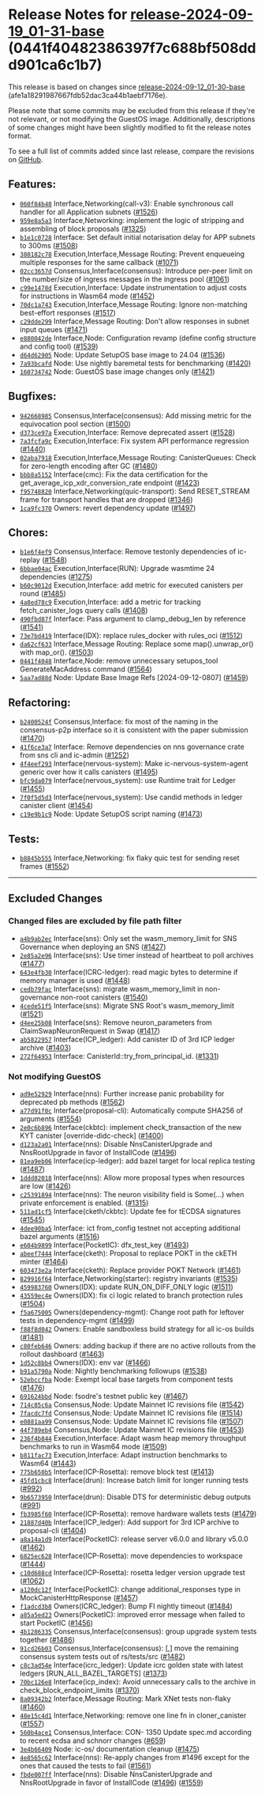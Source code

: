 Release Notes for [**release\-2024\-09\-19\_01\-31\-base**](https://github.com/dfinity/ic/tree/release-2024-09-19_01-31-base) (0441f40482386397f7c688bf508ddd901ca6c1b7\)
=========================================================================================================================================================================

This release is based on changes since [release\-2024\-09\-12\_01\-30\-base](https://dashboard.internetcomputer.org/release/afe1a18291987667fdb52dac3ca44b1aebf7176e) (afe1a18291987667fdb52dac3ca44b1aebf7176e).

Please note that some commits may be excluded from this release if they're not relevant, or not modifying the GuestOS image. Additionally, descriptions of some changes might have been slightly modified to fit the release notes format.

To see a full list of commits added since last release, compare the revisions on [GitHub](https://github.com/dfinity/ic/compare/release-2024-09-12_01-30-base...release-2024-09-19_01-31-base).

Features:
---------

* [`060f84b48`](https://github.com/dfinity/ic/commit/060f84b48) Interface,Networking(call\-v3\): Enable synchronous call handler for all Application subnets ([\#1526](https://github.com/dfinity/ic/pull/1526))
* [`959e8a5a3`](https://github.com/dfinity/ic/commit/959e8a5a3) Interface,Networking: implement the logic of stripping and assembling of block proposals ([\#1325](https://github.com/dfinity/ic/pull/1325))
* [`b1e1c0728`](https://github.com/dfinity/ic/commit/b1e1c0728) Interface: Set default initial notarisation delay for APP subnets to 300ms ([\#1508](https://github.com/dfinity/ic/pull/1508))
* [`380182c78`](https://github.com/dfinity/ic/commit/380182c78) Execution,Interface,Message Routing: Prevent enqueueing multiple responses for the same callback ([\#1071](https://github.com/dfinity/ic/pull/1071))
* [`02cc3657d`](https://github.com/dfinity/ic/commit/02cc3657d) Consensus,Interface(consensus): Introduce per\-peer limit on the number/size of ingress messages in the ingress pool ([\#1061](https://github.com/dfinity/ic/pull/1061))
* [`c99e1478d`](https://github.com/dfinity/ic/commit/c99e1478d) Execution,Interface: Update instrumentation to adjust costs for instructions in Wasm64 mode ([\#1452](https://github.com/dfinity/ic/pull/1452))
* [`70dc1a743`](https://github.com/dfinity/ic/commit/70dc1a743) Execution,Interface,Message Routing: Ignore non\-matching best\-effort responses ([\#1517](https://github.com/dfinity/ic/pull/1517))
* [`c29dde299`](https://github.com/dfinity/ic/commit/c29dde299) Interface,Message Routing: Don't allow responses in subnet input queues ([\#1471](https://github.com/dfinity/ic/pull/1471))
* [`e880042de`](https://github.com/dfinity/ic/commit/e880042de) Interface,Node: Configuration revamp (define config structure and config tool) ([\#1539](https://github.com/dfinity/ic/pull/1539))
* [`d64d62905`](https://github.com/dfinity/ic/commit/d64d62905) Node: Update SetupOS base image to 24\.04 ([\#1536](https://github.com/dfinity/ic/pull/1536))
* [`7a93bcafd`](https://github.com/dfinity/ic/commit/7a93bcafd) Node: Use nightly baremetal tests for benchmarking ([\#1420](https://github.com/dfinity/ic/pull/1420))
* [`160734742`](https://github.com/dfinity/ic/commit/160734742) Node: GuestOS base image changes only ([\#1421](https://github.com/dfinity/ic/pull/1421))

Bugfixes:
---------

* [`942668985`](https://github.com/dfinity/ic/commit/942668985) Consensus,Interface(consensus): Add missing metric for the equivocation pool section ([\#1500](https://github.com/dfinity/ic/pull/1500))
* [`d373ce97a`](https://github.com/dfinity/ic/commit/d373ce97a) Execution,Interface: Remove deprecated assert ([\#1528](https://github.com/dfinity/ic/pull/1528))
* [`7a3fcfa9c`](https://github.com/dfinity/ic/commit/7a3fcfa9c) Execution,Interface: Fix system API performance regression ([\#1440](https://github.com/dfinity/ic/pull/1440))
* [`02aba7918`](https://github.com/dfinity/ic/commit/02aba7918) Execution,Interface,Message Routing: CanisterQueues: Check for zero\-length encoding after GC ([\#1480](https://github.com/dfinity/ic/pull/1480))
* [`bbb8a5152`](https://github.com/dfinity/ic/commit/bbb8a5152) Interface(cmc): Fix the data certification for the get\_average\_icp\_xdr\_conversion\_rate endpoint ([\#1423](https://github.com/dfinity/ic/pull/1423))
* [`f95748820`](https://github.com/dfinity/ic/commit/f95748820) Interface,Networking(quic\-transport): Send RESET\_STREAM frame for transport handles that are dropped ([\#1346](https://github.com/dfinity/ic/pull/1346))
* [`1ca9fc370`](https://github.com/dfinity/ic/commit/1ca9fc370) Owners: revert dependency update ([\#1497](https://github.com/dfinity/ic/pull/1497))

Chores:
-------

* [`b1e6f4ef9`](https://github.com/dfinity/ic/commit/b1e6f4ef9) Consensus,Interface: Remove testonly dependencies of ic\-replay ([\#1548](https://github.com/dfinity/ic/pull/1548))
* [`6bbae04ac`](https://github.com/dfinity/ic/commit/6bbae04ac) Execution,Interface(RUN): Upgrade wasmtime 24 dependencies ([\#1275](https://github.com/dfinity/ic/pull/1275))
* [`b60c9012d`](https://github.com/dfinity/ic/commit/b60c9012d) Execution,Interface: add metric for executed canisters per round ([\#1485](https://github.com/dfinity/ic/pull/1485))
* [`4a8ed78c9`](https://github.com/dfinity/ic/commit/4a8ed78c9) Execution,Interface: add a metric for tracking fetch\_canister\_logs query calls ([\#1408](https://github.com/dfinity/ic/pull/1408))
* [`490fbd87f`](https://github.com/dfinity/ic/commit/490fbd87f) Interface: Pass argument to clamp\_debug\_len by reference ([\#1541](https://github.com/dfinity/ic/pull/1541))
* [`73e7bd419`](https://github.com/dfinity/ic/commit/73e7bd419) Interface(IDX): replace rules\_docker with rules\_oci ([\#1512](https://github.com/dfinity/ic/pull/1512))
* [`da62cf633`](https://github.com/dfinity/ic/commit/da62cf633) Interface,Message Routing: Replace some map().unwrap\_or() with map\_or(). ([\#1503](https://github.com/dfinity/ic/pull/1503))
* [`0441f4048`](https://github.com/dfinity/ic/commit/0441f4048) Interface,Node: remove unnecessary setupos\_tool GenerateMacAddress command ([\#1564](https://github.com/dfinity/ic/pull/1564))
* [`5aa7ad88d`](https://github.com/dfinity/ic/commit/5aa7ad88d) Node: Update Base Image Refs \[2024\-09\-12\-0807] ([\#1459](https://github.com/dfinity/ic/pull/1459))

Refactoring:
------------

* [`b2400524f`](https://github.com/dfinity/ic/commit/b2400524f) Consensus,Interface: fix most of the naming in the consensus\-p2p interface so it is consistent with the paper submission ([\#1470](https://github.com/dfinity/ic/pull/1470))
* [`41f6ce3a7`](https://github.com/dfinity/ic/commit/41f6ce3a7) Interface: Remove dependencies on nns governance crate from sns cli and ic\-admin ([\#1252](https://github.com/dfinity/ic/pull/1252))
* [`4f4eef293`](https://github.com/dfinity/ic/commit/4f4eef293) Interface(nervous\-system): Make ic\-nervous\-system\-agent generic over how it calls canisters ([\#1495](https://github.com/dfinity/ic/pull/1495))
* [`bfc9da079`](https://github.com/dfinity/ic/commit/bfc9da079) Interface(nervous\_system): use Runtime trait for Ledger ([\#1455](https://github.com/dfinity/ic/pull/1455))
* [`7f0f5d5d3`](https://github.com/dfinity/ic/commit/7f0f5d5d3) Interface(nervous\_system): Use candid methods in ledger canister client ([\#1454](https://github.com/dfinity/ic/pull/1454))
* [`c19e9b1c9`](https://github.com/dfinity/ic/commit/c19e9b1c9) Node: Update SetupOS script naming ([\#1473](https://github.com/dfinity/ic/pull/1473))

Tests:
------

* [`b8845b555`](https://github.com/dfinity/ic/commit/b8845b555) Interface,Networking: fix flaky quic test for sending reset frames ([\#1552](https://github.com/dfinity/ic/pull/1552))

-------------------------------------------

## Excluded Changes

### Changed files are excluded by file path filter
* [`a4b9ab2ec`](https://github.com/dfinity/ic/commit/a4b9ab2ec) Interface(sns): Only set the wasm\_memory\_limit for SNS Governance when deploying an SNS ([\#1427](https://github.com/dfinity/ic/pull/1427))
* [`2e85a2e96`](https://github.com/dfinity/ic/commit/2e85a2e96) Interface(sns): Use timer instead of heartbeat to poll archives ([\#1477](https://github.com/dfinity/ic/pull/1477))
* [`643e4fb30`](https://github.com/dfinity/ic/commit/643e4fb30) Interface(ICRC\-ledger): read magic bytes to determine if memory manager is used ([\#1448](https://github.com/dfinity/ic/pull/1448))
* [`cedb79fac`](https://github.com/dfinity/ic/commit/cedb79fac) Interface(sns): migrate wasm\_memory\_limit in non\-governance non\-root canisters ([\#1540](https://github.com/dfinity/ic/pull/1540))
* [`4cede51f5`](https://github.com/dfinity/ic/commit/4cede51f5) Interface(sns): Migrate SNS Root's wasm\_memory\_limit ([\#1521](https://github.com/dfinity/ic/pull/1521))
* [`d4ee25b08`](https://github.com/dfinity/ic/commit/d4ee25b08) Interface(sns): Remove neuron\_parameters from ClaimSwapNeuronRequest in Swap ([\#1417](https://github.com/dfinity/ic/pull/1417))
* [`ab5822957`](https://github.com/dfinity/ic/commit/ab5822957) Interface(ICP\_ledger): Add canister ID of 3rd ICP ledger archive ([\#1403](https://github.com/dfinity/ic/pull/1403))
* [`272f64953`](https://github.com/dfinity/ic/commit/272f64953) Interface: CanisterId::try\_from\_principal\_id. ([\#1331](https://github.com/dfinity/ic/pull/1331))

### Not modifying GuestOS
* [`ad9e52929`](https://github.com/dfinity/ic/commit/ad9e52929) Interface(nns): Further increase panic probability for deprecated pb methods ([\#1562](https://github.com/dfinity/ic/pull/1562))
* [`a77d91f0c`](https://github.com/dfinity/ic/commit/a77d91f0c) Interface(proposal\-cli): Automatically compute SHA256 of arguments ([\#1554](https://github.com/dfinity/ic/pull/1554))
* [`2e0c6b896`](https://github.com/dfinity/ic/commit/2e0c6b896) Interface(ckbtc): implement check\_transaction of the new KYT canister \[override\-didc\-check] ([\#1400](https://github.com/dfinity/ic/pull/1400))
* [`d123a2a01`](https://github.com/dfinity/ic/commit/d123a2a01) Interface(nns): Disable NnsCanisterUpgrade and NnsRootUpgrade in favor of InstallCode ([\#1496](https://github.com/dfinity/ic/pull/1496))
* [`81ea9eb06`](https://github.com/dfinity/ic/commit/81ea9eb06) Interface(icp\-ledger): add bazel target for local replica testing ([\#1487](https://github.com/dfinity/ic/pull/1487))
* [`1ddd82018`](https://github.com/dfinity/ic/commit/1ddd82018) Interface(nns): Allow more proposal types when resources are low ([\#1426](https://github.com/dfinity/ic/pull/1426))
* [`c25391894`](https://github.com/dfinity/ic/commit/c25391894) Interface(nns): The neuron visibility field is Some(...) when private enforcement is enabled. ([\#1315](https://github.com/dfinity/ic/pull/1315))
* [`511ad1cf5`](https://github.com/dfinity/ic/commit/511ad1cf5) Interface(cketh/ckbtc): Update fee for tECDSA signatures ([\#1545](https://github.com/dfinity/ic/pull/1545))
* [`4dee90ba5`](https://github.com/dfinity/ic/commit/4dee90ba5) Interface: ict from\_config testnet not accepting additional bazel arguments ([\#1516](https://github.com/dfinity/ic/pull/1516))
* [`e604b9899`](https://github.com/dfinity/ic/commit/e604b9899) Interface(PocketIC): dfx\_test\_key ([\#1493](https://github.com/dfinity/ic/pull/1493))
* [`abeef7444`](https://github.com/dfinity/ic/commit/abeef7444) Interface(cketh): Proposal to replace POKT in the ckETH minter ([\#1464](https://github.com/dfinity/ic/pull/1464))
* [`603473e2a`](https://github.com/dfinity/ic/commit/603473e2a) Interface(cketh): Replace provider POKT Network ([\#1461](https://github.com/dfinity/ic/pull/1461))
* [`829916f64`](https://github.com/dfinity/ic/commit/829916f64) Interface,Networking(starter): registry invariants ([\#1535](https://github.com/dfinity/ic/pull/1535))
* [`459983760`](https://github.com/dfinity/ic/commit/459983760) Owners(IDX): update RUN\_ON\_DIFF\_ONLY logic ([\#1511](https://github.com/dfinity/ic/pull/1511))
* [`43559ec4e`](https://github.com/dfinity/ic/commit/43559ec4e) Owners(IDX): fix ci logic related to branch protection rules ([\#1504](https://github.com/dfinity/ic/pull/1504))
* [`f5a675005`](https://github.com/dfinity/ic/commit/f5a675005) Owners(dependency\-mgmt): Change root path for leftover tests in dependency\-mgmt ([\#1499](https://github.com/dfinity/ic/pull/1499))
* [`f88f8d042`](https://github.com/dfinity/ic/commit/f88f8d042) Owners: Enable sandboxless build strategy for all ic\-os builds ([\#1481](https://github.com/dfinity/ic/pull/1481))
* [`c80feb646`](https://github.com/dfinity/ic/commit/c80feb646) Owners: adding backup if there are no active rollouts from the rollout dashboard ([\#1463](https://github.com/dfinity/ic/pull/1463))
* [`1d52c8bb4`](https://github.com/dfinity/ic/commit/1d52c8bb4) Owners(IDX): env var ([\#1466](https://github.com/dfinity/ic/pull/1466))
* [`b91a5790a`](https://github.com/dfinity/ic/commit/b91a5790a) Node: Nightly benchmarking followups ([\#1538](https://github.com/dfinity/ic/pull/1538))
* [`52ebccfba`](https://github.com/dfinity/ic/commit/52ebccfba) Node: Exempt local base targets from component tests ([\#1476](https://github.com/dfinity/ic/pull/1476))
* [`691624bbd`](https://github.com/dfinity/ic/commit/691624bbd) Node: fsodre's testnet public key ([\#1467](https://github.com/dfinity/ic/pull/1467))
* [`714c85c6a`](https://github.com/dfinity/ic/commit/714c85c6a) Consensus,Node: Update Mainnet IC revisions file ([\#1542](https://github.com/dfinity/ic/pull/1542))
* [`7facdc7fd`](https://github.com/dfinity/ic/commit/7facdc7fd) Consensus,Node: Update Mainnet IC revisions file ([\#1514](https://github.com/dfinity/ic/pull/1514))
* [`e0881aa99`](https://github.com/dfinity/ic/commit/e0881aa99) Consensus,Node: Update Mainnet IC revisions file ([\#1507](https://github.com/dfinity/ic/pull/1507))
* [`44f789eb4`](https://github.com/dfinity/ic/commit/44f789eb4) Consensus,Node: Update Mainnet IC revisions file ([\#1453](https://github.com/dfinity/ic/pull/1453))
* [`236f4b844`](https://github.com/dfinity/ic/commit/236f4b844) Execution,Interface: Adapt wasm heap memory throughput benchmarks to run in Wasm64 mode ([\#1509](https://github.com/dfinity/ic/pull/1509))
* [`b811fac73`](https://github.com/dfinity/ic/commit/b811fac73) Execution,Interface: Adapt instruction benchmarks to Wasm64 ([\#1443](https://github.com/dfinity/ic/pull/1443))
* [`775b650b5`](https://github.com/dfinity/ic/commit/775b650b5) Interface(ICP\-Rosetta): remove block test ([\#1413](https://github.com/dfinity/ic/pull/1413))
* [`45fd1cbc8`](https://github.com/dfinity/ic/commit/45fd1cbc8) Interface(drun): Increase batch limit for longer running tests ([\#992](https://github.com/dfinity/ic/pull/992))
* [`9b6573950`](https://github.com/dfinity/ic/commit/9b6573950) Interface(drun): Disable DTS for deterministic debug outputs ([\#991](https://github.com/dfinity/ic/pull/991))
* [`fb3985f60`](https://github.com/dfinity/ic/commit/fb3985f60) Interface(ICP\-Rosetta): remove hardware wallets tests ([\#1479](https://github.com/dfinity/ic/pull/1479))
* [`21887d40b`](https://github.com/dfinity/ic/commit/21887d40b) Interface(ICP\_ledger): Add support for 3rd ICP archive to proposal\-cli ([\#1404](https://github.com/dfinity/ic/pull/1404))
* [`a8a14a1d9`](https://github.com/dfinity/ic/commit/a8a14a1d9) Interface(PocketIC): release server v6\.0\.0 and library v5\.0\.0 ([\#1462](https://github.com/dfinity/ic/pull/1462))
* [`6825ec628`](https://github.com/dfinity/ic/commit/6825ec628) Interface(ICP\-Rosetta): move dependencies to workspace ([\#1444](https://github.com/dfinity/ic/pull/1444))
* [`c10d688cd`](https://github.com/dfinity/ic/commit/c10d688cd) Interface(ICP\-Rosetta): rosetta ledger version upgrade test ([\#1062](https://github.com/dfinity/ic/pull/1062))
* [`a120dc12f`](https://github.com/dfinity/ic/commit/a120dc12f) Interface(PocketIC): change additional\_responses type in MockCanisterHttpResponse ([\#1457](https://github.com/dfinity/ic/pull/1457))
* [`f1adcd3b8`](https://github.com/dfinity/ic/commit/f1adcd3b8) Owners(ICRC\_ledger): Bump FI nightly timeout ([\#1484](https://github.com/dfinity/ic/pull/1484))
* [`a85a5ed23`](https://github.com/dfinity/ic/commit/a85a5ed23) Owners(PocketIC): improved error message when failed to start PocketIC ([\#1456](https://github.com/dfinity/ic/pull/1456))
* [`4b1286335`](https://github.com/dfinity/ic/commit/4b1286335) Consensus,Interface(consensus): group upgrade system tests together ([\#1486](https://github.com/dfinity/ic/pull/1486))
* [`91cd26b03`](https://github.com/dfinity/ic/commit/91cd26b03) Consensus,Interface(consensus): \[,] move the remaining consensus system tests out of rs/tests/src ([\#1482](https://github.com/dfinity/ic/pull/1482))
* [`c8c3ad54e`](https://github.com/dfinity/ic/commit/c8c3ad54e) Interface(icrc\_ledger): Update icrc golden state with latest ledgers \[RUN\_ALL\_BAZEL\_TARGETS] ([\#1373](https://github.com/dfinity/ic/pull/1373))
* [`70bc126e8`](https://github.com/dfinity/ic/commit/70bc126e8) Interface(icp\_index): Avoid unnecessary calls to the archive in check\_block\_endpoint\_limits ([\#1370](https://github.com/dfinity/ic/pull/1370))
* [`8a09342b2`](https://github.com/dfinity/ic/commit/8a09342b2) Interface,Message Routing: Mark XNet tests non\-flaky ([\#1460](https://github.com/dfinity/ic/pull/1460))
* [`48e15c4d1`](https://github.com/dfinity/ic/commit/48e15c4d1) Interface,Networking: remove one line fn in cloner\_canister ([\#1557](https://github.com/dfinity/ic/pull/1557))
* [`560b4ace1`](https://github.com/dfinity/ic/commit/560b4ace1) Consensus,Interface: CON\- 1350 Update spec.md according to recent ecdsa and schnorr changes ([\#659](https://github.com/dfinity/ic/pull/659))
* [`3e4b66409`](https://github.com/dfinity/ic/commit/3e4b66409) Node: ic\-os/ documentation cleanup ([\#1475](https://github.com/dfinity/ic/pull/1475))
* [`4e8565c62`](https://github.com/dfinity/ic/commit/4e8565c62) Interface(nns): Re\-apply changes from \#1496 except for the ones that caused the tests to fail ([\#1561](https://github.com/dfinity/ic/pull/1561))
* [`fbde007ff`](https://github.com/dfinity/ic/commit/fbde007ff) Interface(nns): Disable NnsCanisterUpgrade and NnsRootUpgrade in favor of InstallCode ([\#1496](https://github.com/dfinity/ic/pull/1496)) ([\#1559](https://github.com/dfinity/ic/pull/1559))
